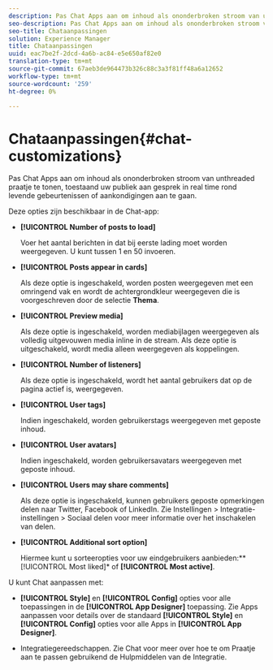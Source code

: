 ```yaml
---
description: Pas Chat Apps aan om inhoud als ononderbroken stroom van unthreaded praatje te tonen, toestaand uw publiek aan gesprek in real time rond levende gebeurtenissen of aankondigingen aan te gaan.
seo-description: Pas Chat Apps aan om inhoud als ononderbroken stroom van unthreaded praatje te tonen, toestaand uw publiek aan gesprek in real time rond levende gebeurtenissen of aankondigingen aan te gaan.
seo-title: Chataanpassingen
solution: Experience Manager
title: Chataanpassingen
uuid: eac7be2f-2dcd-4a6b-ac84-e5e650af82e0
translation-type: tm+mt
source-git-commit: 67aeb3de964473b326c88c3a3f81ff48a6a12652
workflow-type: tm+mt
source-wordcount: '259'
ht-degree: 0%

---
```



# Chataanpassingen{#chat-customizations}

Pas Chat Apps aan om inhoud als ononderbroken stroom van unthreaded praatje te tonen, toestaand uw publiek aan gesprek in real time rond levende gebeurtenissen of aankondigingen aan te gaan.



Deze opties zijn beschikbaar in de Chat-app:

* **[!UICONTROL Number of posts to load]**

   Voer het aantal berichten in dat bij eerste lading moet worden weergegeven. U kunt tussen 1 en 50 invoeren.

* **[!UICONTROL Posts appear in cards]**

   Als deze optie is ingeschakeld, worden posten weergegeven met een omringend vak en wordt de achtergrondkleur weergegeven die is voorgeschreven door de selectie **Thema**.

* **[!UICONTROL Preview media]**

   Als deze optie is ingeschakeld, worden mediabijlagen weergegeven als volledig uitgevouwen media inline in de stream. Als deze optie is uitgeschakeld, wordt media alleen weergegeven als koppelingen.

* **[!UICONTROL Number of listeners]**

   Als deze optie is ingeschakeld, wordt het aantal gebruikers dat op de pagina actief is, weergegeven.

* **[!UICONTROL User tags]**

   Indien ingeschakeld, worden gebruikerstags weergegeven met geposte inhoud.

* **[!UICONTROL User avatars]**

   Indien ingeschakeld, worden gebruikersavatars weergegeven met geposte inhoud.

* **[!UICONTROL Users may share comments]**

   Als deze optie is ingeschakeld, kunnen gebruikers geposte opmerkingen delen naar Twitter, Facebook of LinkedIn. Zie Instellingen > Integratie-instellingen > Sociaal delen voor meer informatie over het inschakelen van delen.

* **[!UICONTROL Additional sort option]**

   Hiermee kunt u sorteeropties voor uw eindgebruikers aanbieden:** [!UICONTROL Most liked]* of **[!UICONTROL Most active]**.

U kunt Chat aanpassen met:

* **[!UICONTROL Style]** en  **[!UICONTROL Config]** opties voor alle toepassingen in de  **[!UICONTROL App Designer]** toepassing. Zie Apps aanpassen voor details over de standaard **[!UICONTROL Style]** en **[!UICONTROL Config]** opties voor alle Apps in **[!UICONTROL App Designer]**.

* Integratiegereedschappen. Zie Chat voor meer over hoe te om Praatje aan te passen gebruikend de Hulpmiddelen van de Integratie.

